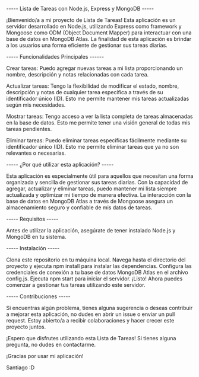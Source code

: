 ----- Lista de Tareas con Node.js, Express y MongoDB -----

¡Bienvenido/a a mi proyecto de Lista de Tareas! Esta aplicación es un servidor desarrollado en Node.js, utilizando Express como framework y Mongoose como ODM (Object Document Mapper) para interactuar con una base de datos en MongoDB Atlas. La finalidad de esta aplicación es brindar a los usuarios una forma eficiente de gestionar sus tareas diarias.

----- Funcionalidades Principales ------

Crear tareas: Puedo agregar nuevas tareas a mi lista proporcionando un nombre, descripción y notas relacionadas con cada tarea.

Actualizar tareas: Tengo la flexibilidad de modificar el estado, nombre, descripción y notas de cualquier tarea específica a través de su identificador único (ID). Esto me permite mantener mis tareas actualizadas según mis necesidades.

Mostrar tareas: Tengo acceso a ver la lista completa de tareas almacenadas en la base de datos. Esto me permite tener una visión general de todas mis tareas pendientes.

Eliminar tareas: Puedo eliminar tareas específicas fácilmente mediante su identificador único (ID). Esto me permite eliminar tareas que ya no son relevantes o necesarias.



----- ¿Por qué utilizar esta aplicación? -----



Esta aplicación es especialmente útil para aquellos que necesitan una forma organizada y sencilla de gestionar sus tareas diarias. Con la capacidad de agregar, actualizar y eliminar tareas, puedo mantener mi lista siempre actualizada y optimizar mi tiempo de manera efectiva. La interacción con la base de datos en MongoDB Atlas a través de Mongoose asegura un almacenamiento seguro y confiable de mis datos de tareas.


----- Requisitos -----


Antes de utilizar la aplicación, asegúrate de tener instalado Node.js y MongoDB en tu sistema.


----- Instalación -----


Clona este repositorio en tu máquina local.
Navega hasta el directorio del proyecto y ejecuta npm install para instalar las dependencias.
Configura las credenciales de conexión a tu base de datos MongoDB Atlas en el archivo config.js.
Ejecuta npm start para iniciar el servidor.
¡Listo! Ahora puedes comenzar a gestionar tus tareas utilizando este servidor.



----- Contribuciones -----


Si encuentras algún problema, tienes alguna sugerencia o deseas contribuir a mejorar esta aplicación, no dudes en abrir un issue o enviar un pull request. Estoy abierto/a a recibir colaboraciones y hacer crecer este proyecto juntos.

¡Espero que disfrutes utilizando esta Lista de Tareas! Si tienes alguna pregunta, no dudes en contactarme.

¡Gracias por usar mi aplicación!

Santiago :D